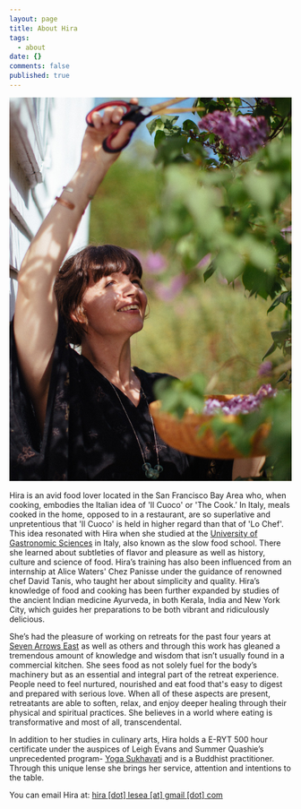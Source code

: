 ```yaml
---
layout: page
title: About Hira
tags:
  - about
date: {}
comments: false
published: true
---
```


<img src="/assets/img/hira-cutting-lilacs.jpg" alt="Hira and Lilacs" class="img-medium-width" />

Hira is an avid food lover located in the San Francisco Bay Area who, when cooking, embodies the Italian idea of 'Il Cuoco' or 'The Cook.’ In Italy, meals cooked in the home, opposed to in a restaurant, are so superlative and unpretentious that 'Il Cuoco' is held in higher regard than that of 'Lo Chef'. This idea resonated with Hira when she studied at the [University of Gastronomic Sciences](http://www.unisg.it/en/) in Italy, also known as the slow food school. There she learned about subtleties of flavor and pleasure as well as history, culture and science of food. Hira’s training has also been influenced from an internship at Alice Waters' Chez Panisse under the guidance of renowned chef David Tanis, who taught her about simplicity and quality. Hira’s knowledge of food and cooking has been further expanded by studies of the ancient Indian medicine Ayurveda, in both Kerala, India and New York City, which guides her preparations to be both vibrant and ridiculously delicious.

She’s had the pleasure of working on retreats for the past four years at [Seven Arrows East](http://sevenarrowseast.com) as well as others and through this work has gleaned a tremendous amount of knowledge and wisdom that isn’t usually found in a commercial kitchen. She sees food as not solely fuel for the body’s machinery but as an essential and integral part of the retreat experience. People need to feel nurtured, nourished and eat food that's easy to digest and prepared with serious love. When all of these aspects are present, retreatants are able to soften, relax, and enjoy deeper healing through their physical and spiritual practices. She believes in a world where eating is transformative and most of all, transcendental.

In addition to her studies in culinary arts, Hira holds a E-RYT 500 hour certificate under the auspices of Leigh Evans and Summer Quashie’s unprecedented program- [Yoga Sukhavati](http://leighevansyoga.com) and is a Buddhist practitioner. Through this unique lense she brings her service, attention and intentions to the table.

You can email Hira at: <a href="mailto:hira.lesea@gmail.com">hira [dot] lesea [at] gmail [dot] com</a>
